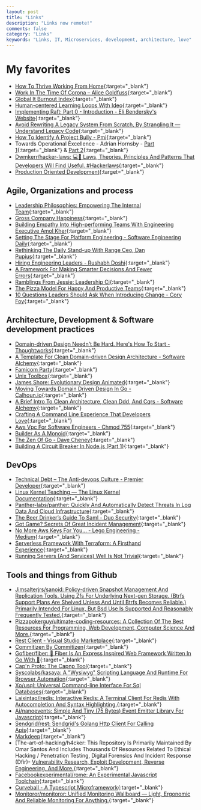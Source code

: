 ```yaml
---
layout: post
title: "Links"
description: "Links now remote!"
comments: false
category: "Links"
keywords: "Links, IT, Microservices, development, architecture, love"
---
```

<!-- markdownlint-disable MD033 MD020 MD025-->
# My favorites<a name="favorites"></a>

- [How To Thrive Working From Home](https://markosaric.com/remote-work/){:target="_blank"}
- [Work In The Time Of Corona – Alice Goldfuss](https://blog.alicegoldfuss.com/work-in-the-time-of-corona/){:target="_blank"}
- [Global It Burnout Index](https://burnoutindex.org/){:target="_blank"}
- [Human-centered Learning Loops With Ideo](https://blog.carbonfive.com/2020/02/19/human-centered-learning-loops-with-ideo/){:target="_blank"}
- [Implementing Raft: Part 0 - Introduction - Eli Bendersky's Website](https://eli.thegreenplace.net/2020/implementing-raft-part-0-introduction/){:target="_blank"}
- [Avoid Rewriting A Legacy System From Scratch, By Strangling It — Understand Legacy Code](https://understandlegacycode.com/blog/avoid-rewriting-a-legacy-system-from-scratch-by-strangling-it/){:target="_blank"}
- [How To Identify A Project Bully - Pmi](https://www.pmi.org/about/ethics/resources/bully){:target="_blank"}
- Towards Operational Excellence - Adrian Hornsby - [Part 1](https://medium.com/@adhorn/towards-operational-excellence-35ba6298b12f){:target="_blank"} & [Part 2](https://medium.com/@adhorn/towards-operational-excellence-c9fe298e27e7){:target="_blank"}
- [Dwmkerr/hacker-laws: 💻📖 Laws, Theories, Principles And Patterns That Developers Will Find Useful. #Hackerlaws](https://github.com/dwmkerr/hacker-laws){:target="_blank"}
- [Production Oriented Development](https://paulosman.me/2019/12/30/production-oriented-development.html){:target="_blank"}

## Agile, Organizations and process<a name="agile"></a>

- [Leadership Philosophies: Empowering The Internal Team](https://medium.com/hackernoon/engineering-management-philosophies-and-why-they-matter-even-if-you-are-not-a-manager-254561cbeea1){:target="_blank"}
- [Gross Company Happiness](https://clearbit.com/blog/gross-company-happiness/){:target="_blank"}
- [Building Empathy Into High-performing Teams With Engineering Executive Amol Kher](https://www.pluralsight.com/blog/teams/building-empathy-into-high-performing-teams-with-engineering-executive-amol-kher){:target="_blank"}
- [Setting The Stage For Platform Engineering - Software Engineering Daily](https://softwareengineeringdaily.com/2020/02/13/setting-the-stage-for-platform-engineering/){:target="_blank"}
- [Rethinking The Daily Stand-up With Range Ceo, Dan Pupius](https://www.pluralsight.com/blog/teams/rethinking-the-daily-stand-up-with-dan-pupius-ceo-at-range){:target="_blank"}
- [Hiring Engineering Leaders - Rushabh Doshi](https://rushabhdoshi.com/2019/11/04/hiring-engineering-leaders.html){:target="_blank"}
- [A Framework For Making Smarter Decisions And Fewer Errors](https://fs.blog/smart-decisions/){:target="_blank"}
- [Ramblings From Jessie: Leadership Ci](https://blog.jessfraz.com/post/leadership-ci/){:target="_blank"}
- [The Pizza Model For Happy And Productive Teams](https://medium.com/hackernoon/leadership-hack-the-pizza-model-for-happy-and-productive-teams-5708ca3e3ca7){:target="_blank"}
- [10 Questions Leaders Should Ask When Introducing Change - Cory Foy](https://blog.coryfoy.com/2020/02/10-questions-leaders-should-ask-when-introducing-change/){:target="_blank"}

## Architecture, Development & Software development practices <a name="development"></a>

- [Domain-driven Design Needn't Be Hard. Here's How To Start - Thoughtworks](https://www.thoughtworks.com/insights/blog/domain-driven-design-neednt-be-hard-heres-how-start){:target="_blank"}
- [A Template For Clean Domain-driven Design Architecture - Software Alchemy](https://blog.jacobsdata.com/2020/03/02/a-clean-domain-driven-design-architectural-template){:target="_blank"}
- [Famicom Party](https://book.famicom.party/){:target="_blank"}
- [Unix Toolbox](http://cb.vu/unixtoolbox.xhtml){:target="_blank"}
- [James Shore: Evolutionary Design Animated](https://www.jamesshore.com/In-the-News/Evolutionary-Design-Animated.html){:target="_blank"}
- [Moving Towards Domain Driven Design In Go - Calhoun.io](https://www.calhoun.io/moving-towards-domain-driven-design-in-go/){:target="_blank"}
- [A Brief Intro To Clean Architecture, Clean Ddd, And Cqrs - Software Alchemy](https://blog.jacobsdata.com/2020/02/19/a-brief-intro-to-clean-architecture-clean-ddd-and-cqrs){:target="_blank"}
- [Crafting A Command Line Experience That Developers Love](https://getstream.io/blog/crafting-a-command-line-experience-that-developers-love/){:target="_blank"}
- [Aws Vpc For Software Engineers - Chmod 755](https://blog.deleu.dev/aws-vpc-for-software-engineers/?ck_subscriber_id=512833929){:target="_blank"}
- [Builder As A Monoid](https://blog.ploeh.dk/2020/02/17/builder-as-a-monoid/){:target="_blank"}
- [The Zen Of Go - Dave Cheney](https://dave.cheney.net/2020/02/23/the-zen-of-go){:target="_blank"}
- [Building A Circuit Breaker In Node.js (Part 1)](https://blog.bearer.sh/build-a-circuit-breaker-in-node-js/){:target="_blank"}

## DevOps<a name="devops"></a>

- [Technical Debt – The Anti-devops Culture - Premier Developer](https://devblogs.microsoft.com/premier-developer/technical-debt-the-anti-devops-culture/){:target="_blank"}
- [Linux Kernel Teaching — The Linux Kernel Documentation](https://linux-kernel-labs.github.io/refs/heads/master/index.html){:target="_blank"}
- [Panther-labs/panther: Quickly And Automatically Detect Threats In Log Data And Cloud Infrastructure](https://github.com/panther-labs/panther){:target="_blank"}
- [The Beer Drinker’s Guide To Saml - Duo Security](https://duo.com/blog/the-beer-drinkers-guide-to-saml){:target="_blank"}
- [Got Game? Secrets Of Great Incident Management](https://uptime.com/blog/got-game-secrets-of-great-incident-management){:target="_blank"}
- [No More Aws Keys For You… - Lego Engineering - Medium](https://medium.com/lego-engineering/no-more-aws-keys-for-you-8f140de41ec2){:target="_blank"}
- [Serverless Framework With Terraform: A Firsthand Experience](https://medium.com/@joel.tbarna/serverless-framework-with-terraform-a-firsthand-experience-ce127db3ac5b){:target="_blank"}
- [Running Servers (And Services) Well Is Not Trivial](https://utcc.utoronto.ca/~cks/space/blog/sysadmin/RunningServersNotTrivial){:target="_blank"}

## Tools and things from Github <a name="tools"></a>

- [Jimsalterjrs/sanoid: Policy-driven Snapshot Management And Replication Tools. Using Zfs For Underlying Next-gen Storage. (Btrfs Support Plans Are Shelved Unless And Until Btrfs Becomes Reliable.) Primarily Intended For Linux, But Bsd Use Is Supported And Reasonably Frequently Tested.](https://github.com/jimsalterjrs/sanoid){:target="_blank"}
- [Pizzapokerguy/ultimate-coding-resources: A Collection Of The Best Resources For Programming, Web Development, Computer Science And More.](https://github.com/PizzaPokerGuy/ultimate-coding-resources){:target="_blank"}
- [Rest Client - Visual Studio Marketplace](https://marketplace.visualstudio.com/items?itemName=humao.rest-client){:target="_blank"}
- [Commitizen By Commitizen](http://commitizen.github.io/cz-cli/){:target="_blank"}
- [Gofiber/fiber: 🚀 Fiber Is An Express Inspired Web Framework Written In Go With 💖](https://github.com/gofiber/fiber){:target="_blank"}
- [Cap'n Proto: The Capnp Tool](https://capnproto.org/capnp-tool.html){:target="_blank"}
- [Syscolabs/kasaya: A "Wysiwyg" Scripting Language And Runtime For Browser Automation](https://github.com/syscolabs/kasaya){:target="_blank"}
- [Xo/usql: Universal Command-line Interface For Sql Databases](https://github.com/xo/usql){:target="_blank"}
- [Laixintao/iredis: Interactive Redis: A Terminal Client For Redis With Autocompletion And Syntax Highlighting.](https://github.com/laixintao/iredis/){:target="_blank"}
- [Ai/nanoevents: Simple And Tiny (75 Bytes) Event Emitter Library For Javascript](https://github.com/ai/nanoevents){:target="_blank"}
- [Sendgrid/rest: Sendgrid's Golang Http Client For Calling Apis](https://github.com/sendgrid/rest){:target="_blank"}
- [Markdeep](https://casual-effects.com/markdeep/){:target="_blank"}
- [The-art-of-hacking/h4cker: This Repository Is Primarily Maintained By Omar Santos And Includes Thousands Of Resources Related To Ethical Hacking / Penetration Testing, Digital Forensics And Incident Response (Dfir)- [Vulnerability Research, Exploit Development, Reverse Engineering, And More.](https://github.com/The-Art-of-Hacking/h4cker){:target="_blank"}
- [Facebookexperimental/rome: An Experimental Javascript Toolchain](https://github.com/facebookexperimental/rome){:target="_blank"}
- [Curveball - A Typescript Microframework](https://evertpot.com/curveball-typescript-framework-update/){:target="_blank"}
- [Monitoror/monitoror: Unified Monitoring Wallboard — Light, Ergonomic And Reliable Monitoring For Anything.](https://github.com/monitoror/monitoror){:target="_blank"}